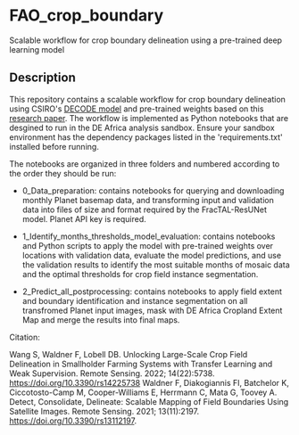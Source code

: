 # FAO_crop_boundary
Scalable workflow for crop boundary delineation using a pre-trained deep learning model

## Description  

This repository contains a scalable workflow for crop boundary delineation using CSIRO's [DECODE model](https://www.mdpi.com/2072-4292/13/11/2197) and pre-trained weights based on this [research paper](https://www.mdpi.com/2072-4292/14/22/5738). The workflow is implemented as Python notebooks that are desgined to run in the DE Africa analysis sandbox. Ensure your sandbox environment has the dependency packages listed in the 'requirements.txt' installed before running.

The notebooks are organized in three folders and numbered according to the order they should be run:  

* 0_Data_preparation: contains notebooks for querying and downloading monthly Planet basemap data, and transforming input and validation data into files of size and format required by the FracTAL-ResUNet model. Planet API key is required.

* 1_Identify_months_thresholds_model_evaluation: contains notebooks and Python scripts to apply the model with pre-trained weights over locations with validation data, evaluate the model predictions, and use the validation results to identify the most suitable months of mosaic data and the optimal thresholds for crop field instance segmentation.

* 2_Predict_all_postprocessing: contains notebooks to apply field extent and boundary identification and instance segmentation on all transfromed Planet input images, mask with DE Africa Cropland Extent Map and merge the results into final maps.

Citation:

Wang S, Waldner F, Lobell DB. Unlocking Large-Scale Crop Field Delineation in Smallholder Farming Systems with Transfer Learning and Weak Supervision. Remote Sensing. 2022; 14(22):5738. https://doi.org/10.3390/rs14225738
Waldner F, Diakogiannis FI, Batchelor K, Ciccotosto-Camp M, Cooper-Williams E, Herrmann C, Mata G, Toovey A. Detect, Consolidate, Delineate: Scalable Mapping of Field Boundaries Using Satellite Images. Remote Sensing. 2021; 13(11):2197. https://doi.org/10.3390/rs13112197.
